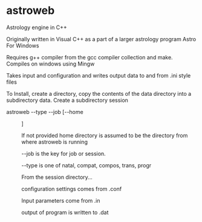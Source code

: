 astroweb
========

Astrology engine in C++

Originally written in Visual C++ as a part of a larger astrology program Astro For Windows

Requires g++ compiler from the gcc compiler collection and make. 
Compiles on windows using Mingw

Takes input and configuration and writes output data to and from .ini style files

To Install, create a directory, copy the contents of the data directory into a subdirectory data. 
Create a subdirectory session

astroweb --type <type> --job <key> [--home <dir>]

If not provided home directory is assumed to be the directory from where astroweb is running

--job is the key for job or session.

--type is one of natal, compat, compos, trans, progr

From the session directory...

configuration settings comes from <key>.conf

Input parameters come from <key>.in

output of program is written to <key>.dat

